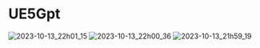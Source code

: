 # UE5Gpt
![2023-10-13_22h01_15](https://github.com/Teru2222/UE5Gpt/assets/32027298/95bcf8f3-3aeb-4ac8-8e91-ff133aad32b3)
![2023-10-13_22h00_36](https://github.com/Teru2222/UE5Gpt/assets/32027298/3f5c6999-38a4-4ba6-9da2-62443490b1b1)
![2023-10-13_21h59_19](https://github.com/Teru2222/UE5Gpt/assets/32027298/73704672-944a-454e-bc9e-7a230cd5efb1)


